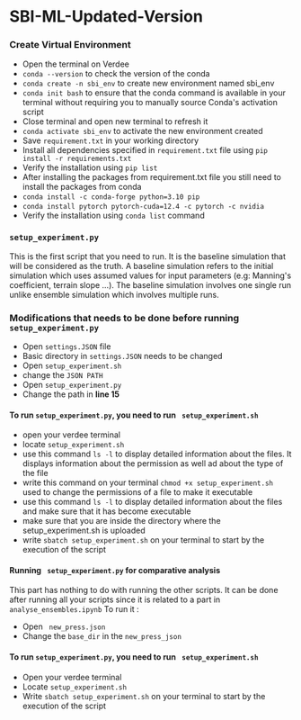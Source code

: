 # SBI-ML-Updated-Version

### Create Virtual Environment 
- Open the terminal on Verdee  
- `conda --version`  to check the version of the conda   
- `conda create -n sbi_env` to create new environment named sbi_env  
-  `conda init bash` to ensure that the conda command is available in your terminal without requiring you to manually source Conda's activation script  
- Close terminal and open new terminal to refresh it  
- `conda activate sbi_env` to activate the new environment created
- Save `requirement.txt` in your working directory
- Install all dependencies specified in `requirement.txt` file using `pip install -r requirements.txt`
- Verify the installation  using `pip list`
- After installing the packages from requirement.txt file you still need to install the packages from conda 
- `conda install -c conda-forge python=3.10 pip`
- `conda install pytorch pytorch-cuda=12.4 -c pytorch -c nvidia`
- Verify the installation using `conda list` command

### **`setup_experiment.py`**
This is the first script that you need to run. It is the baseline simulation that will be considered as the truth. A baseline simulation refers to the initial simulation which uses assumed values for input parameters (e.g: Manning's coefficient, terrain slope ...). The baseline simulation involves one single run unlike ensemble simulation which involves multiple runs.

### Modifications that needs to be done before running `setup_experiment.py`
- Open `settings.JSON` file 
- Basic directory in `settings.JSON` needs to be changed 
- Open `setup_experiment.sh` 
- change the `JSON PATH` 
- Open `setup_experiment.py`
- Change the path in **line 15**


#### To run `setup_experiment.py`, you need to run ` setup_experiment.sh`
- open your verdee terminal 
- locate `setup_experiment.sh`
- use this command `ls -l` to display detailed information about the files. It displays information about the permission as well ad about the type of the file  
- write this command on your terminal `chmod +x setup_experiment.sh` used to change the permissions of a file to make it executable
- use this command `ls -l` to display detailed information about the files and make sure that it has become executable
- make sure that you are inside the directory where the setup_experiment.sh is uploaded 
- write `sbatch setup_experiment.sh` on your terminal to start by the execution of the script

#### Running ` setup_experiment.py` for comparative analysis
This part has nothing to do with running the other scripts. It can be done after running all your scripts since it is related to a part in `analyse_ensembles.ipynb`
To run it : 
- Open ` new_press.json` 
- Change the `base_dir` in the `new_press_json`

#### To run `setup_experiment.py`, you need to run ` setup_experiment.sh`
- Open your verdee terminal 
- Locate `setup_experiment.sh`
- Write `sbatch setup_experiment.sh` on your terminal to start by the execution of the script


